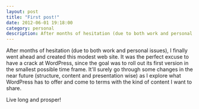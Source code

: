 ```yaml
---
layout: post
title: "First post!"
date: 2012-06-01 19:18:00
category: personal
description: After months of hesitation (due to both work and personal issues), I finally went ahead and created this modest web site.
---
```


After months of hesitation (due to both work and personal issues), I finally went ahead and created this modest web site. It was the perfect excuse to have a crack at WordPress, since the goal was to roll out its first version in the smallest possible time frame. It'll surely go through some changes in the near future (structure, content and presentation wise) as I explore what WordPress has to offer and come to terms with the kind of content I want to share.

Live long and prosper!

